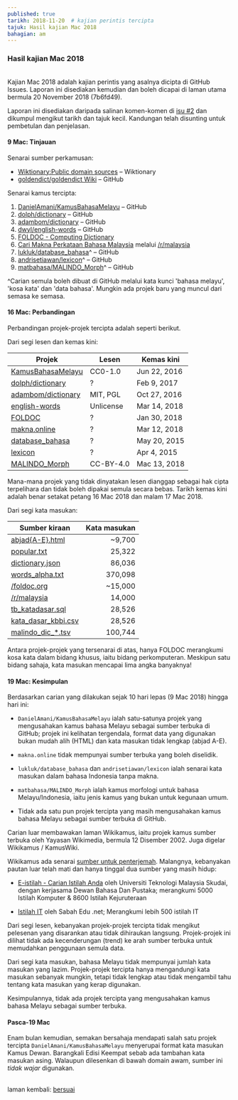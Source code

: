 ```yaml
---
published: true
tarikh: 2018-11-20  # kajian perintis tercipta
tajuk: Hasil kajian Mac 2018
bahagian: am
---
```


### Hasil kajian Mac 2018

&nbsp;  
Kajian Mac 2018 adalah kajian perintis yang asalnya dicipta
di GitHub Issues. Laporan ini disediakan kemudian dan boleh
dicapai di laman utama bermula 20 November 2018 (7b6fd49).

Laporan ini disediakan daripada salinan komen-komen di
[isu #2][#2] dan dikumpul mengikut tarikh dan tajuk kecil.
Kandungan telah disunting untuk pembetulan dan penjelasan.

#### 9 Mac: Tinjauan

Senarai sumber perkamusan:

- [Wiktionary:Public domain sources][s1] &ndash; Wiktionary
- [goldendict/goldendict Wiki][s2] &ndash; GitHub

Senarai kamus tercipta:

1. [DanielAmani/KamusBahasaMelayu][k1] &ndash; GitHub
2. [dolph/dictionary][k2] &ndash; GitHub
3. [adambom/dictionary][k3] &ndash; GitHub
4. [dwyl/english-words][k4] &ndash; GitHub
5. [FOLDOC - Computing Dictionary][k5]
6. [Cari Makna Perkataan Bahasa Malaysia][k6]
melalui [/r/malaysia][k61]
7. [lukluk/database_bahasa][k7]^ &ndash; GitHub
8. [andrisetiawan/lexicon][k8]^ &ndash; GitHub
9. [matbahasa/MALINDO_Morph][k9]^ &ndash; GitHub

^Carian semula boleh dibuat di GitHub melalui kata kunci
'bahasa melayu', 'kosa kata' dan 'data bahasa'. Mungkin ada
projek baru yang muncul dari semasa ke semasa.

#### 16 Mac: Perbandingan

Perbandingan projek-projek tercipta adalah seperti berikut.

Dari segi lesen dan kemas kini:

| Projek                   | Lesen     | Kemas kini   |
| ------------------------ | --------- | ------------ |
| [KamusBahasaMelayu][k1]  | CC0-1.0   | Jun 22, 2016 |
| [dolph/dictionary][k2]   | ?         | Feb 9, 2017  |
| [adambom/dictionary][k3] | MIT, PGL  | Oct 27, 2016 |
| [english-words][k4]      | Unlicense | Mar 14, 2018 |
| [FOLDOC][k5]             | ?         | Jan 30, 2018 |
| [makna.online][k6]       | ?         | Mar 12, 2018 |
| [database_bahasa][k7]    | ?         | May 20, 2015 |
| [lexicon][k8]            | ?         | Apr 4, 2015  |
| [MALINDO_Morph][k9]      | CC-BY-4.0 | Mac 13, 2018 |

Mana-mana projek yang tidak dinyatakan lesen dianggap
sebagai hak cipta terpelihara dan tidak boleh dipakai semula
secara bebas. Tarikh kemas kini adalah benar setakat petang
16 Mac 2018 dan malam 17 Mac 2018.

Dari segi kata masukan:

| Sumber kiraan             | Kata masukan |
| ------------------------- | -----------: |
| [abjad{A-E}.html][k1]     | ~9,700       |
| [popular.txt][k2]         | 25,322       |
| [dictionary.json][k3]     | 86,036       |
| [words_alpha.txt][k4]     | 370,098      |
| [/foldoc.org][k5]         | ~15,000      |
| [/r/malaysia][k61]        | 14,000       |
| [tb_katadasar.sql][k7]    | 28,526       |
| [kata_dasar_kbbi.csv][k8] | 28,526       |
| [malindo_dic_*.tsv][k9]   | 100,744      |

Antara projek-projek yang tersenarai di atas, hanya FOLDOC
merangkumi kosa kata dalam bidang khusus, iaitu bidang
perkomputeran. Meskipun satu bidang sahaja, kata masukan
mencapai lima angka banyaknya!

#### 19 Mac: Kesimpulan

Berdasarkan carian yang dilakukan sejak 10 hari lepas
(9 Mac 2018) hingga hari ini:

- `DanielAmani/KamusBahasaMelayu` ialah satu-satunya projek
yang mengusahakan kamus bahasa Melayu sebagai sumber terbuka
di GitHub; projek ini kelihatan tergendala, format data yang
digunakan bukan mudah alih (HTML) dan kata masukan tidak
lengkap (abjad A-E).

- `makna.online` tidak mempunyai sumber terbuka yang boleh
diselidik.

- `lukluk/database_bahasa` dan `andrisetiawan/lexicon` ialah
senarai kata masukan dalam bahasa Indonesia tanpa makna.

- `matbahasa/MALINDO_Morph` ialah kamus morfologi untuk
bahasa Melayu/Indonesia, iaitu jenis kamus yang bukan untuk
kegunaan umum.

- Tidak ada satu pun projek tercipta yang masih mengusahakan
kamus bahasa Melayu sebagai sumber terbuka di GitHub.

Carian luar membawakan laman Wikikamus, iaitu projek kamus
sumber terbuka oleh Yayasan Wikimedia, bermula
12 Disember 2002. Juga digelar Wikikamus / KamusWiki.

Wikikamus ada senarai [sumber untuk penterjemah][w1].
Malangnya, kebanyakan pautan luar telah mati dan hanya
tinggal dua sumber yang masih hidup:

- [E-istilah - Carian Istilah Anda][w2]
oleh Universiti Teknologi Malaysia Skudai, dengan kerjasama
Dewan Bahasa Dan Pustaka; merangkumi 5000 Istilah Komputer
& 8600 Istilah Kejuruteraan

- [Istilah IT][w3]
oleh Sabah Edu .net; Merangkumi lebih 500 istilah IT

Dari segi lesen, kebanyakan projek-projek tercipta tidak
mengikut pelesenan yang disarankan atau tidak dihiraukan
langsung. Projek-projek ini dilihat tidak ada kecenderungan
(trend) ke arah sumber terbuka untuk memudahkan penggunaan
semula data.

Dari segi kata masukan, bahasa Melayu tidak mempunyai jumlah
kata masukan yang lazim. Projek-projek tercipta hanya
mengandungi kata masukan sebanyak mungkin, tetapi tidak
lengkap atau tidak mengambil tahu tentang kata masukan yang
kerap digunakan.

Kesimpulannya, tidak ada projek tercipta yang mengusahakan
kamus bahasa Melayu sebagai sumber terbuka.

#### Pasca-19 Mac

Enam bulan kemudian, semakan bersahaja mendapati salah satu
projek tercipta `DanielAmani/KamusBahasaMelayu` menyerupai
format kata masukan Kamus Dewan. Barangkali Edisi Keempat
sebab ada tambahan kata masukan asing. Walaupun dilesenkan
di bawah domain awam, sumber ini *tidak wajar* digunakan.

&nbsp;  
laman kembali: [bersuai][0]

  [0]: ../bersuai.md
  [#2]: https://github.com/kmubiin/suaikata/issues/2
  [s1]: https://en.wiktionary.org/wiki/Wiktionary:Public_domain_sources
  [s2]: https://github.com/goldendict/goldendict/wiki/Supported-Dictionary-Formats
  [k1]: https://github.com/DanielAmani/KamusBahasaMelayu
  [k2]: https://github.com/dolph/dictionary
  [k3]: https://github.com/adambom/dictionary
  [k4]: https://github.com/dwyl/english-words
  [k5]: http://foldoc.org/
  [k6]: https://makna.online/
  [k61]: https://www.reddit.com/r/malaysia/comments/83v6eo/my_simple_project_find_meaning_of_a_malay_word/
  [k7]: https://github.com/lukluk/database_bahasa
  [k8]: https://github.com/andrisetiawan/lexicon
  [k9]: https://github.com/matbahasa/MALINDO_Morph
  [w1]: https://ms.wiktionary.org/wiki/Wiktionary:Sumber_untuk_penterjemah
  [w2]: http://eddycute.tripod.com/
  [w3]: http://www.sabah.edu.my/istilah/
